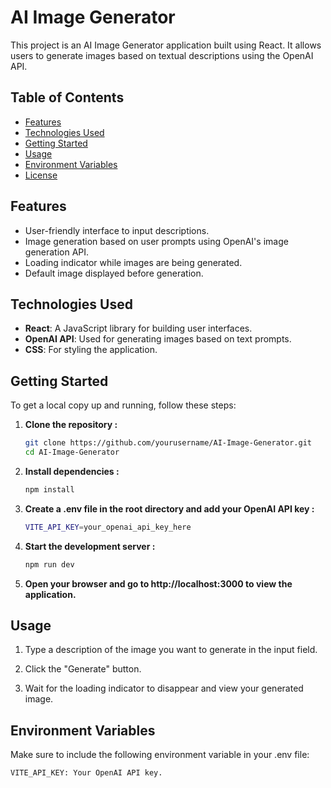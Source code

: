 # AI Image Generator

This project is an AI Image Generator application built using React. It allows users to generate images based on textual descriptions using the OpenAI API.

## Table of Contents

- [Features](#features)
- [Technologies Used](#technologies-used)
- [Getting Started](#getting-started)
- [Usage](#usage)
- [Environment Variables](#environment-variables)
- [License](#license)

## Features

- User-friendly interface to input descriptions.
- Image generation based on user prompts using OpenAI's image generation API.
- Loading indicator while images are being generated.
- Default image displayed before generation.

## Technologies Used

- **React**: A JavaScript library for building user interfaces.
- **OpenAI API**: Used for generating images based on text prompts.
- **CSS**: For styling the application.

## Getting Started

To get a local copy up and running, follow these steps:

1. **Clone the repository :**

   ```bash
   git clone https://github.com/yourusername/AI-Image-Generator.git
   cd AI-Image-Generator
   ```

2. **Install dependencies :**

   ```bash
   npm install
   ```

3. **Create a .env file in the root directory and add your OpenAI API key :**

   ```bash
   VITE_API_KEY=your_openai_api_key_here
   ```

4. **Start the development server :**

   ```bash
   npm run dev
   ```

5. **Open your browser and go to http://localhost:3000 to view the application.**

## Usage

1. Type a description of the image you want to generate in the input field.

2. Click the "Generate" button.

3. Wait for the loading indicator to disappear and view your generated image.

## Environment Variables

Make sure to include the following environment variable in your .env file:

```bash
VITE_API_KEY: Your OpenAI API key.
```
